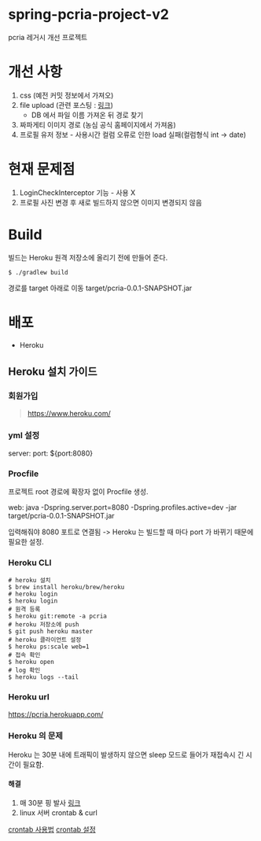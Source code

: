 # spring-pcria-project-v2
pcria 레거시 개선 프로젝트

# 개선 사항

1. css (예전 커밋 정보에서 가져오)
2. file upload (관련 포스팅 : [링크](https://takeknowledge.tistory.com/61))
   - DB 에서 파일 이름 가져온 뒤 경로 찾기
3. 짜파게티 이미지 경로 (농심 공식 홈페이지에서 가져옴)
4. 프로필 유저 정보 - 사용시간 컬럼 오류로 인한 load 실패(컬럼형식 int -> date)

# 현재 문제점

1. LoginCheckInterceptor 기능 - 사용 X
2. 프로필 사진 변경 후 새로 빌드하지 않으면 이미지 변경되지 않음

# Build

빌드는 Heroku 원격 저장소에 올리기 전에 만들어 준다.

```shell
$ ./gradlew build
```
경로를 target 아래로 이동
target/pcria-0.0.1-SNAPSHOT.jar

# 배포

- Heroku

## Heroku 설치 가이드

### 회원가입

> https://www.heroku.com/

### yml 설정

server:
   port: ${port:8080}

### Procfile

프로젝트 root 경로에 확장자 없이 Procfile 생성.

web: java -Dspring.server.port=8080 -Dspring.profiles.active=dev -jar target/pcria-0.0.1-SNAPSHOT.jar

입력해줘야 8080 포트로 연결됨 -> Heroku 는 빌드할 때 마다 port 가 바뀌기 때문에 필요한 설정.

### Heroku CLI

```shell
# heroku 설치
$ brew install heroku/brew/heroku
# heroku login
$ heroku login
# 원격 등록
$ heroku git:remote -a pcria
# heroku 저장소에 push
$ git push heroku master
# heroku 클라이언트 설정
$ heroku ps:scale web=1
# 접속 확인
$ heroku open
# log 확인
$ heroku logs --tail
```

### Heroku url

https://pcria.herokuapp.com/

### Heroku 의 문제

Heroku 는 30분 내에 트래픽이 발생하지 않으면 sleep 모드로 들어가 재접속시 긴 시간이 필요함.

#### 해결

1. 매 30분 핑 발사 [링크](http://kaffeine.herokuapp.com)
2. linux 서버 crontab & curl 

[crontab 사용법](https://jdm.kr/blog/2)
[crontab 설정](https://m.blog.naver.com/writer0713/221507833658)